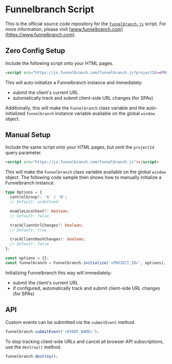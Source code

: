 # Funnelbranch Script

This is the official source code repository for the [`funnelbranch.js`](https://js.funnelbranch.com/funnelbranch.js) script. For more information, please visit [www.funnelbranch.com](https://www.funnelbranch.com).

## Zero Config Setup

Include the following script onto your HTML pages.

```html
<script src="https://js.funnelbranch.com/funnelbranch.js?projectId=<PROJECT_ID>"></script>
```

This will auto-initialize a Funnelbranch instance and immediately:

- submit the client's current URL
- automatically track and submit client-side URL changes (for SPAs)

Additionally, this will make the `Funnelbranch` class variable and the auto-initialized `funnelbranch` instance variable available on the global `window` object.

## Manual Setup

Include the same script onto your HTML pages, but omit the `projectId` query parameter.

```html
<script src="https://js.funnelbranch.com/funnelbranch.js"></script>
```

This will make the `Funnelbranch` class variable available on the global `window` object.
The following code sample then shows how to manually initialize a Funnelbranch instance.

```ts
type Options = {
  controlGroup?: 'A' | 'B';
  // Default: undefined

  enableLocalhost?: boolean;
  // Default: false

  trackClientUrlChanges?: boolean;
  // Default: true

  trackClientHashChanges?: boolean;
  // Default: false
};

const options = {};
const funnelbranch = Funnelbranch.initialize('<PROJECT_ID>', options);
```

Initializing Funnelbranch this way will immediately:

- submit the client's current URL
- if configured, automatically track and submit client-side URL changes (for SPAs)

## API

Custom events can be submitted via the `submitEvent` method.

```ts
funnelbranch.submitEvent('<EVENT_NAME>');
```

To stop tracking client-side URLs and cancel all browser API subscriptions, use the `destroy()` method.

```ts
funnelbranch.destroy();
```
